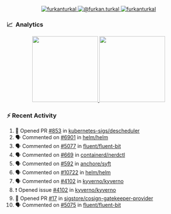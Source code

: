 <p align="center">
  <a href="https://linkedin.com/in/furkanturkal" target="blank">
    <img src="https://img.shields.io/badge/linkedin-%230077B5.svg?&style=for-the-badge&logo=linkedin&logoColor=white" alt="furkanturkal" />
  </a>
  <a href="https://medium.com/@furkan.turkal" target="blank">
    <img src="https://img.shields.io/badge/medium-%2312100E.svg?&style=for-the-badge&logo=medium&logoColor=white" alt="@furkan.turkal" />
  </a>
  <a href="https://twitter.com/furkanturkaI" target="blank">
    <img src="https://img.shields.io/badge/Twitter-1DA1F2?style=for-the-badge&logo=twitter&logoColor=white" alt="furkanturkaI" />
  </a>
</p>

### 📈 &nbsp;Analytics

<p align="center">
  <a href="https://coderstats.net/github/#Dentrax">
    <img height="180em" src="https://github-readme-stats-eight-theta.vercel.app/api?username=Dentrax&show_icons=true&theme=algolia&include_all_commits=true&count_private=true&line_height=26"/>
    <img height="180em" src="https://github-readme-stats-eight-theta.vercel.app/api/top-langs/?username=Dentrax&layout=compact&langs_count=8&theme=algolia&line_height=26"/>
  </a>
</p>

### :zap: Recent Activity

<!--START_SECTION:activity-->
1. 💪 Opened PR [#853](https://github.com/kubernetes-sigs/descheduler/pull/853) in [kubernetes-sigs/descheduler](https://github.com/kubernetes-sigs/descheduler)
2. 🗣 Commented on [#6901](https://github.com/helm/helm/issues/6901) in [helm/helm](https://github.com/helm/helm)
3. 🗣 Commented on [#5077](https://github.com/fluent/fluent-bit/issues/5077) in [fluent/fluent-bit](https://github.com/fluent/fluent-bit)
4. 🗣 Commented on [#669](https://github.com/containerd/nerdctl/issues/669) in [containerd/nerdctl](https://github.com/containerd/nerdctl)
5. 🗣 Commented on [#592](https://github.com/anchore/syft/issues/592) in [anchore/syft](https://github.com/anchore/syft)
6. 🗣 Commented on [#10722](https://github.com/helm/helm/issues/10722) in [helm/helm](https://github.com/helm/helm)
7. 🗣 Commented on [#4102](https://github.com/kyverno/kyverno/issues/4102) in [kyverno/kyverno](https://github.com/kyverno/kyverno)
8. ❗️ Opened issue [#4102](https://github.com/kyverno/kyverno/issues/4102) in [kyverno/kyverno](https://github.com/kyverno/kyverno)
9. 💪 Opened PR [#17](https://github.com/sigstore/cosign-gatekeeper-provider/pull/17) in [sigstore/cosign-gatekeeper-provider](https://github.com/sigstore/cosign-gatekeeper-provider)
10. 🗣 Commented on [#5075](https://github.com/fluent/fluent-bit/issues/5075) in [fluent/fluent-bit](https://github.com/fluent/fluent-bit)
<!--END_SECTION:activity-->
